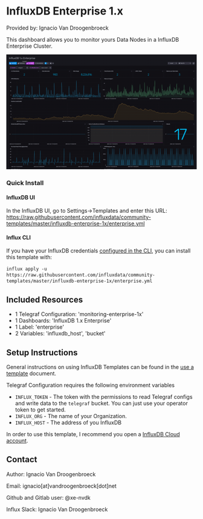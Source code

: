 # InfluxDB Enterprise 1.x

Provided by: Ignacio Van Droogenbroeck

This dashboard allows you to monitor yours Data Nodes in a InfluxDB Enterprise Cluster. 

![Dashboard Screenshot](screenshot.png)

### Quick Install

#### InfluxDB UI

In the InfluxDB UI, go to Settings->Templates and enter this URL: https://raw.githubusercontent.com/influxdata/community-templates/master/influxdb-enterprise-1x/enterprise.yml

#### Influx CLI
If you have your InfluxDB credentials [configured in the CLI](https://v2.docs.influxdata.com/v2.0/reference/cli/influx/config/), you can install this template with:

```
influx apply -u https://raw.githubusercontent.com/influxdata/community-templates/master/influxdb-enterprise-1x/enterprise.yml
```

## Included Resources

  - 1 Telegraf Configuration: 'monitoring-enterprise-1x'
  - 1 Dashboards: 'InfluxDB 1.x Enterprise'
  - 1 Label: 'enterprise'
  - 2 Variables: 'influxdb_host', 'bucket'

## Setup Instructions

General instructions on using InfluxDB Templates can be found in the [use a template](../docs/use_a_template.md) document.

Telegraf Configuration requires the following environment variables
  - `INFLUX_TOKEN` - The token with the permissions to read Telegraf configs and write data to the `telegraf` bucket. You can just use your operator token to get started.
  - `INFLUX_ORG` - The name of your Organization.
  - `INFLUX_HOST` - The address of you InfluxDB

In order to use this template, I recommend you open a [InfluxDB Cloud account](https://www.influxdata.com/products/influxdb-cloud/).

## Contact

Author: Ignacio Van Droogenbroeck

Email: ignacio[at]vandroogenbroeck[dot]net

Github and Gitlab user: @xe-nvdk

Influx Slack: Ignacio Van Droogenbroeck